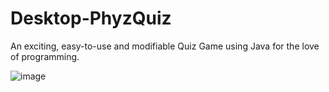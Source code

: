 # Desktop-PhyzQuiz
An exciting, easy-to-use and modifiable Quiz Game using Java for the love of programming.

![image](https://user-images.githubusercontent.com/82354360/118628318-b1eeff00-b7f6-11eb-96eb-7d55967537b8.png)
